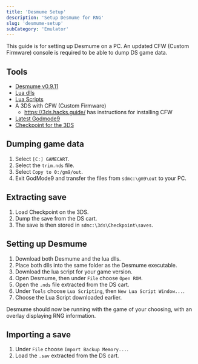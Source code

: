 ```yaml
---
title: 'Desmume Setup'
description: 'Setup Desmume for RNG'
slug: 'desmume-setup'
subCategory: 'Emulator'
---
```


This guide is for setting up Desmume on a PC. An updated CFW (Custom Firmware) console is required to be able to dump DS game data.

## Tools

- [Desmume v0.9.11](https://sourceforge.net/projects/desmume/files/desmume/0.9.11/)
- [Lua dlls](https://www.dropbox.com/s/t8yttukleqserzp/lua-dll-x64.rar?dl=0#)
- [Lua Scripts](https://github.com/DevonStudios/LuaScripts)
- A 3DS with CFW (Custom Firmware)
  - https://3ds.hacks.guide/ has instructions for installing CFW
- [Latest Godmode9](https://github.com/d0k3/GodMode9/releases)
- [Checkpoint for the 3DS](https://github.com/FlagBrew/Checkpoint/releases)

## Dumping game data

1. Select `[C:] GAMECART`.
2. Select the `trim.nds` file.
3. Select `Copy to 0:/gm9/out`.
4. Exit GodMode9 and transfer the files from `sdmc:\gm9\out` to your PC.

## Extracting save

1. Load Checkpoint on the 3DS.
2. Dump the save from the DS cart.
3. The save is then stored in `sdmc:\3ds\Checkpoint\saves`.

## Setting up Desmume

1. Download both Desmume and the lua dlls.
2. Place both dlls into the same folder as the Desmume executable.
3. Download the lua script for your game version.
4. Open Desmume, then under `File` choose `Open ROM`.
5. Open the `.nds` file extracted from the DS cart.
6. Under `Tools` choose `Lua Scripting`, then `New Lua Script Window...`.
7. Choose the Lua Script downloaded earlier.

Desmume should now be running with the game of your choosing, with an overlay displaying RNG information.

## Importing a save

1. Under `File` choose `Import Backup Memory...`.
2. Load the `.sav` extracted from the DS cart.
